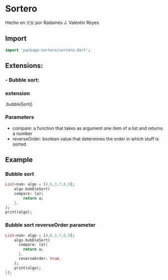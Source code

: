# Sortero

Hecho en 🇵🇷 por Radamés J. Valentín Reyes

## Import

~~~dart
import 'package:sortero/sortero.dart';
~~~

## Extensions:

### - Bubble sort:

### extension 

.bubbleSort()

### Parameters

* compare: a function that takes as argument one item of a list and returns a number
* reverseOrder: boolean value that determines the order in which stuff is sorted

## Example

### Bubble sort 

~~~dart
List<num> algo = [4,6,3,7,8,9];
    algo.bubbleSort(
	compare: (a){
		return a;
	},
);
print(algo);
~~~

### Bubble sort reverseOrder parameter

~~~dart
List<num> algo = [4,6,3,7,8,9];
    algo.bubbleSort(
      compare: (a){
        return a;
      },
      reverseOrder: true,
    );
	print(algo);
});
~~~

